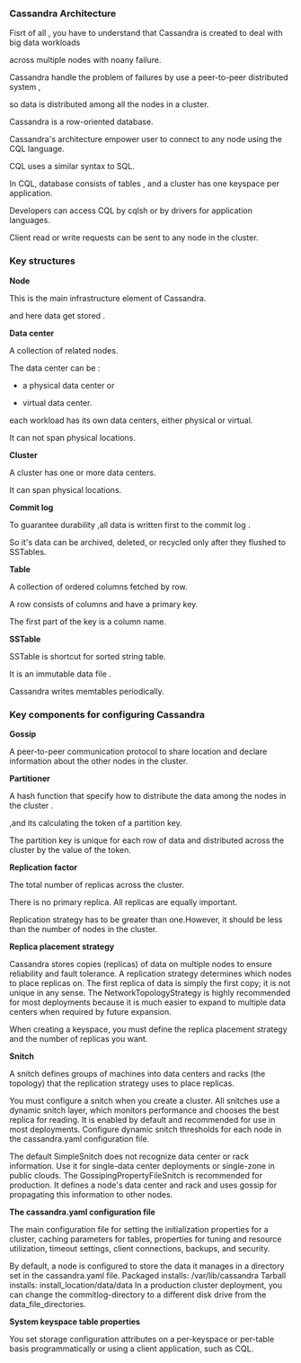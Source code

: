 
### Cassandra Architecture

Fisrt of all , you have to understand that Cassandra is created to deal with big data workloads

across multiple nodes with noany failure.

Cassandra handle the problem of failures by use a peer-to-peer distributed system ,

so data is distributed among all the nodes in a cluster.

Cassandra is a row-oriented database.

Cassandra's architecture empower user to connect to any node using the CQL language. 

CQL uses a similar syntax to SQL.

In CQL, database consists of tables , and a cluster has one keyspace per application. 

Developers can access CQL by cqlsh or by drivers for application languages.

Client read or write requests can be sent to any node in the cluster.

### Key structures

**Node**

This is the main infrastructure element of Cassandra.

and here data get stored  . 

**Data center**

A collection of related nodes.

The data center can be :

* a physical data center or

* virtual data center. 

each workload has its own data centers, either physical or virtual. 

It can not span physical locations.


**Cluster**

A cluster has one or more data centers.

It can span physical locations.

**Commit log**

To guarantee durability ,all data is written first to the commit log  .

So it's data can be archived, deleted, or recycled only after they flushed to SSTables.

**Table**

A collection of ordered columns fetched by row.

A row consists of columns and have a primary key. 

The first part of the key is a column name.

**SSTable**

SSTable is shortcut for sorted string table.

It is an immutable data file .

Cassandra writes memtables periodically.


### Key components for configuring Cassandra 

**Gossip**

A peer-to-peer communication protocol to share location and declare information about the other nodes in the cluster. 

**Partitioner**

A hash function that specify how to distribute the data among the nodes in the cluster .

,and its calculating the token of a partition key. 

The partition key is unique for each row of data and distributed across the cluster by the value of the token. 

**Replication factor**

The total number of replicas across the cluster. 

There is no primary replica. All replicas are equally important.
 
Replication strategy has to be greater than one.However, it should be less than the number of nodes in the cluster.

**Replica placement strategy**

Cassandra stores copies (replicas) of data on multiple nodes to ensure reliability and fault tolerance. A replication strategy determines which nodes to place replicas on. The first replica of data is simply the first copy; it is not unique in any sense. The NetworkTopologyStrategy is highly recommended for most deployments because it is much easier to expand to multiple data centers when required by future expansion.

When creating a keyspace, you must define the replica placement strategy and the number of replicas you want.

**Snitch**

A snitch defines groups of machines into data centers and racks (the topology) that the replication strategy uses to place replicas.

You must configure a snitch when you create a cluster. All snitches use a dynamic snitch layer, which monitors performance and chooses the best replica for reading. It is enabled by default and recommended for use in most deployments. Configure dynamic snitch thresholds for each node in the cassandra.yaml configuration file.

The default SimpleSnitch does not recognize data center or rack information. Use it for single-data center deployments or single-zone in public clouds. The GossipingPropertyFileSnitch is recommended for production. It defines a node's data center and rack and uses gossip for propagating this information to other nodes.

**The cassandra.yaml configuration file**

The main configuration file for setting the initialization properties for a cluster, caching parameters for tables, properties for tuning and resource utilization, timeout settings, client connections, backups, and security.

By default, a node is configured to store the data it manages in a directory set in the cassandra.yaml file.
Packaged installs: /var/lib/cassandra
Tarball installs: install_location/data/data
In a production cluster deployment, you can change the commitlog-directory to a different disk drive from the data_file_directories.

**System keyspace table properties**

You set storage configuration attributes on a per-keyspace or per-table basis programmatically or using a client application, such as CQL.



